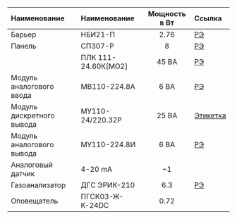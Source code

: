 | Наименование | Наименование | Мощность в Вт  |  Ссылка  |
|:------------- |:------------- |:-------------:|:-------- |
|Барьер |НБИ21-П |   2.76 |[РЭ](https://insat.ru/products/lenprom/etiketka_nbi.pdf)|
|Панель|СП307-Р  |   8   |[РЭ](https://owen.nt-rt.ru/images/manuals/sp307,310.pdf)|
||ПЛК 111-24.60К[MO2]|45 ВА| [РЭ](https://masterscada.insat.ru/upload/iblock/81b/rie_plk110-ms4_2571.pdf) |
|Модуль аналогового ввода|МВ110-224.8А| 6 ВА| [РЭ](https://owen-prom.ru/files/re_mv110-224.8a_m01__1-ru-32147-1.13.pdf) |
|Модуль дискретного вывода|МУ110-24/220.32Р| 25 ВА|[Этикетка](https://owen.ru/uploads/183/kr_mu110-32r_m01__1-ru-33729-1.6_a4.pdf) |
|Модуль аналогового вывода|МУ110-224.8И |  6 ВА   | [РЭ](https://www.owen.ru/uploads/rie_mu110-x.8i_m01__2426.pdf)|
|Аналоговый датчик| 4-20 mA | ~1 | |
|Газоанализатор|ДГС ЭРИК-210| 6.3 |[РЭ](http://eriskip.com/uploads/files/ru/1/61/210-re-v5-mod2.pdf) |
|Оповещатель|ПГСК03-Ж-К-24DC|  0.72| |
